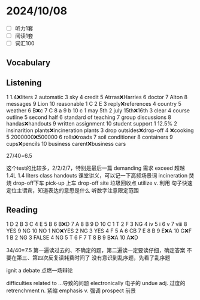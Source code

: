 # 2024/10/08 

- [ ] 听力1套
- [ ] 阅读1套 
- [ ] 词汇100 

## Vocabulary

## Listening
1 1.4❌liters
2 automatic
3 sky
4 credit
5 Atrras❌Harries
6 doctor
7 Alton
8 messages
9 Lion
10 reasonable
1 C
2 E
3 reply❌references
4 country
5 weather
6 B❌c
7 C
8 a
9 b
10 c
1 may 5th
2 july 15th❌16th
3 clear
4 course outline
5 second half
6 standard of teaching
7 group discussions
8 handas❌handouts
9 written assignment
10 student support
1 12.5%
2 insinarition plants❌incineration plants
3 drop outsides❌drop-off
4 ❌cooking
5 2000000❌500000
6 rolls❌roads
7 soil conditioner
8 containers
9 cups❌pencils
10 business carent❌business cars

27/40=6.5

这个test的比较多，2/2/2/7，特别是最后一篇
demanding 需求
exceed 超越
1.4L 1.4 liters
class handouts 课堂讲义，可以记一下高频场景词
incineration 焚烧
drop-off下车 pick-up 上车
drop-off site 垃圾回收点
utilize v. 利用
句子快速定位主谓宾，知道表达的意思是什么
听数字注意限定范围

## Reading
1 D
2 B
3 C
4 E
5 B
6 B❌D
7 A
8 B
9 D
10 C
1 T
2 F
3 NG
4 iv
5 i
6 v
7 viii
8 YES
9 NG
10 NO
1 NO❌YES
2 NG
3 YES
4 F
5 A
6 CB
7 E
8 B
9 E❌A
10 G❌F
1 B
2 NG
3 FALSE
4 NG
5 T
6 F
7 T
8 B
9 B❌A
10 A❌D

34/40=7.5
第一遍读过去的、不确定的题，第二遍读一定要读仔细，确定答案
不要在第三、第四次反复读耗费时间了
没有意识到乱序题，先看了乱序题

ignit a debate 点燃一场辩论

difficulties related to ...导致的问题
electronically 电子的
undue adj. 过度的
retrenchment n. 紧缩
emphasis v. 强调
prospect 前景